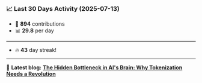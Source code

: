 <!--START_STATS-->
### 📈 Last 30 Days Activity (2025-07-13)  
- 🧮 **894** contributions  
- 📊 **29.8** per day
---
- 🔥 **43** day streak!
---
📝 **Latest blog:** [**The Hidden Bottleneck in AI's Brain: Why Tokenization Needs a Revolution**](https://andriak.com/blog/tokenization-revolution)
<!--END_STATS-->
